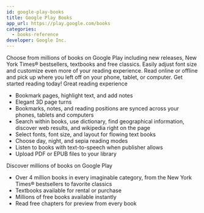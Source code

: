 ```yaml
---
id: google-play-books
title: Google Play Books
app_url: https://play.google.com/books
categories:
  - books-reference
developer: Google Inc.
---
```

Choose from millions of books on Google Play including new releases, New York Times® bestsellers, textbooks and free classics. Easily adjust font size and customize even more of your reading experience. Read online or offline and pick up where you left off on your phone, tablet, or computer. Get started reading today!
Great reading experience

- Bookmark pages, highlight text, and add notes
- Elegant 3D page turns
- Bookmarks, notes, and reading positions are synced across your phones, tablets and computers
- Search within books, use dictionary, find geographical information, discover web results, and wikipedia right on the page
- Select fonts, font size, and layout for flowing text books
- Choose day, night, and sepia reading modes
- Listen to books with text-to-speech when publisher allows
- Upload PDF or EPUB files to your library

Discover millions of books on Google Play

- Over 4 million books in every imaginable category, from the New York Times® bestsellers to favorite classics
- Textbooks available for rental or purchase
- Millions of free books available instantly
- Read free chapters for preview from every book
